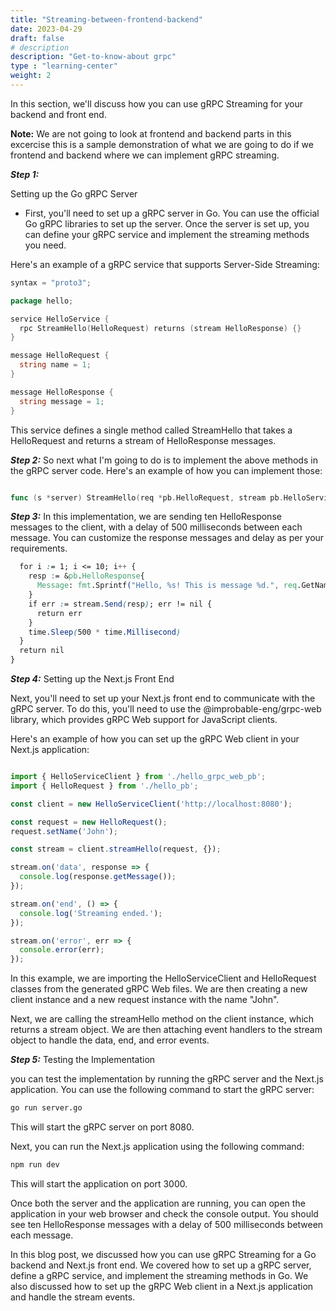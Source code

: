 ```yaml
---
title: "Streaming-between-frontend-backend"
date: 2023-04-29
draft: false
# description
description: "Get-to-know-about grpc"
type : "learning-center"
weight: 2
---
```


In this section, we'll discuss how you can use gRPC Streaming for your backend and front end.

**Note:** We are not going to look at frontend and backend parts in this excercise this is a sample demonstration of what we are going to do if we frontend and backend where we can implement gRPC streaming.

***Step 1:***

Setting up the Go gRPC Server

- First, you'll need to set up a gRPC server in Go. You can use the official Go gRPC libraries to set up the server. Once the server is set up, you can define your gRPC service and implement the streaming methods you need.

Here's an example of a gRPC service that supports Server-Side Streaming:

```go
syntax = "proto3";

package hello;

service HelloService {
  rpc StreamHello(HelloRequest) returns (stream HelloResponse) {}
}

message HelloRequest {
  string name = 1;
}

message HelloResponse {
  string message = 1;
}
```
This service defines a single method called StreamHello that takes a HelloRequest and returns a stream of HelloResponse messages.

***Step 2:***
So next what I'm going to do is to implement the above methods in the gRPC server code. Here's an example of how you can implement those:

```go

func (s *server) StreamHello(req *pb.HelloRequest, stream pb.HelloService_StreamHelloServer) error {
```
***Step 3:*** In this implementation, we are sending ten HelloResponse messages to the client, with a delay of 500 milliseconds between each message. You can customize the response messages and delay as per your requirements.
```css
  for i := 1; i <= 10; i++ {
    resp := &pb.HelloResponse{
      Message: fmt.Sprintf("Hello, %s! This is message %d.", req.GetName(), i),
    }
    if err := stream.Send(resp); err != nil {
      return err
    }
    time.Sleep(500 * time.Millisecond)
  }
  return nil
}
```
***Step 4:*** Setting up the Next.js Front End

Next, you'll need to set up your Next.js front end to communicate with the gRPC server. To do this, you'll need to use the @improbable-eng/grpc-web library, which provides gRPC Web support for JavaScript clients.

Here's an example of how you can set up the gRPC Web client in your Next.js application:

```javascript

import { HelloServiceClient } from './hello_grpc_web_pb';
import { HelloRequest } from './hello_pb';

const client = new HelloServiceClient('http://localhost:8080');

const request = new HelloRequest();
request.setName('John');

const stream = client.streamHello(request, {});

stream.on('data', response => {
  console.log(response.getMessage());
});

stream.on('end', () => {
  console.log('Streaming ended.');
});

stream.on('error', err => {
  console.error(err);
});

```
In this example, we are importing the HelloServiceClient and HelloRequest classes from the generated gRPC Web files. We are then creating a new client instance and a new request instance with the name "John".

Next, we are calling the streamHello method on the client instance, which returns a stream object. We are then attaching event handlers to the stream object to handle the data, end, and error events.

***Step 5:*** Testing the Implementation

you can test the implementation by running the gRPC server and the Next.js application. You can use the following command to start the gRPC server:

```cmd
go run server.go
```

This will start the gRPC server on port 8080.

Next, you can run the Next.js application using the following command:

```cmd
npm run dev
```
This will start the application on port 3000.

Once both the server and the application are running, you can open the application in your web browser and check the console output. You should see ten HelloResponse messages with a delay of 500 milliseconds between each message.

In this blog post, we discussed how you can use gRPC Streaming for a Go backend and Next.js front end. We covered how to set up a gRPC server, define a gRPC service, and implement the streaming methods in Go. We also discussed how to set up the gRPC Web client in a Next.js application and handle the stream events.